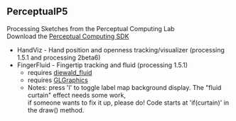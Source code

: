 PerceptualP5 
------------
Processing Sketches from the Perceptual Computing Lab<br>
Download the [Perceptual Computing SDK](http://software.intel.com/en-us/vcsource/tools/perceptual-computing-sdk)

* HandViz - Hand position and openness tracking/visualizer (processing 1.5.1 and processing 2beta6)
* FingerFluid - Fingertip tracking and fluid (processing 1.5.1)
  * requires [diewald_fluid](http://thomasdiewald.com/blog/?p=95)
  * requires [GLGraphics](http://glgraphics.sourceforge.net/)
  * Notes: press 'l' to toggle label map background display.  The "fluid curtain" effect needs some work,<br/>if someone wants to fix it up, please do!  Code starts at 'if(curtain)' in the draw() method.
